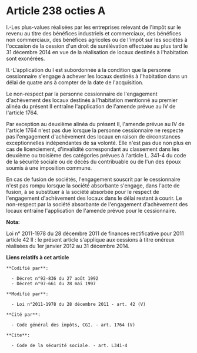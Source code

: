 # Article 238 octies A

I.-Les plus-values réalisées par les entreprises relevant de l'impôt sur le revenu au titre des bénéfices industriels et
commerciaux, des bénéfices non commerciaux, des bénéfices agricoles ou de l'impôt sur les sociétés à l'occasion de la cession
d'un droit de surélévation effectuée au plus tard le 31 décembre 2014 en vue de la réalisation de locaux destinés à
l'habitation sont exonérées. 

II.-L'application du I est subordonnée à la condition que la personne cessionnaire s'engage à achever les locaux destinés à
l'habitation dans un délai de quatre ans à compter de la date de l'acquisition. 

Le non-respect par la personne cessionnaire de l'engagement d'achèvement des locaux destinés à l'habitation mentionné au
premier alinéa du présent II entraîne l'application de l'amende prévue au IV de l'article 1764. 

Par exception au deuxième alinéa du présent II, l'amende prévue au IV de l'article 1764 n'est pas due lorsque la personne
cessionnaire ne respecte pas l'engagement d'achèvement des locaux en raison de circonstances exceptionnelles indépendantes de
sa volonté. Elle n'est pas due non plus en cas de licenciement, d'invalidité correspondant au classement dans les deuxième ou
troisième des catégories prévues à l'article L. 341-4 du code de la sécurité sociale ou de décès du contribuable ou de l'un
des époux soumis à une imposition commune. 

En cas de fusion de sociétés, l'engagement souscrit par le cessionnaire n'est pas rompu lorsque la société absorbante
s'engage, dans l'acte de fusion, à se substituer à la société absorbée pour le respect de l'engagement d'achèvement des
locaux dans le délai restant à courir. Le non-respect par la société absorbante de l'engagement d'achèvement des locaux
entraîne l'application de l'amende prévue pour le cessionnaire.

**Nota:**

Loi n° 2011-1978 du 28 décembre 2011 de finances rectificative pour 2011 article 42 II : le présent article s'applique aux
cessions à titre onéreux réalisées du 1er janvier 2012 au 31 décembre 2014.

**Liens relatifs à cet article**

	**Codifié par**:

	  - Décret n°92-836 du 27 août 1992
	  - Décret n°97-661 du 28 mai 1997

	**Modifié par**:

	  - Loi n°2011-1978 du 28 décembre 2011 - art. 42 (V)

	**Cité par**:

	  - Code général des impôts, CGI. - art. 1764 (V)

	**Cite**:

	  - Code de la sécurité sociale. - art. L341-4
